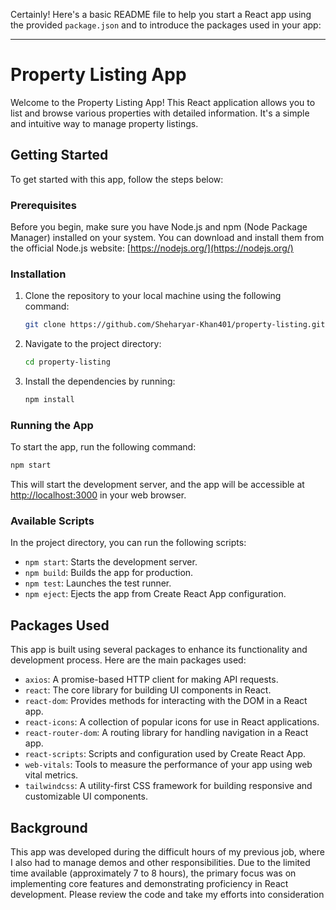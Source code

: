 Certainly! Here's a basic README file to help you start a React app using the provided `package.json` and to introduce the packages used in your app:

---

# Property Listing App

Welcome to the Property Listing App! This React application allows you to list and browse various properties with detailed information. It's a simple and intuitive way to manage property listings.

## Getting Started

To get started with this app, follow the steps below:

### Prerequisites

Before you begin, make sure you have Node.js and npm (Node Package Manager) installed on your system. You can download and install them from the official Node.js website: [https://nodejs.org/](https://nodejs.org/)

### Installation

1. Clone the repository to your local machine using the following command:

   ```sh
   git clone https://github.com/Sheharyar-Khan401/property-listing.git
   ```

2. Navigate to the project directory:

   ```sh
   cd property-listing
   ```

3. Install the dependencies by running:

   ```sh
   npm install
   ```

### Running the App

To start the app, run the following command:

```sh
npm start
```

This will start the development server, and the app will be accessible at [http://localhost:3000](http://localhost:3000) in your web browser.

### Available Scripts

In the project directory, you can run the following scripts:

- `npm start`: Starts the development server.
- `npm build`: Builds the app for production.
- `npm test`: Launches the test runner.
- `npm eject`: Ejects the app from Create React App configuration.

## Packages Used

This app is built using several packages to enhance its functionality and development process. Here are the main packages used:

- `axios`: A promise-based HTTP client for making API requests.
- `react`: The core library for building UI components in React.
- `react-dom`: Provides methods for interacting with the DOM in a React app.
- `react-icons`: A collection of popular icons for use in React applications.
- `react-router-dom`: A routing library for handling navigation in a React app.
- `react-scripts`: Scripts and configuration used by Create React App.
- `web-vitals`: Tools to measure the performance of your app using web vital metrics.
- `tailwindcss`: A utility-first CSS framework for building responsive and customizable UI components.

## Background
This app was developed during the difficult hours of my previous job, where I also had to manage demos and other responsibilities. Due to the limited time available (approximately 7 to 8 hours), the primary focus was on implementing core features and demonstrating proficiency in React development. Please review the code and take my efforts into consideration
